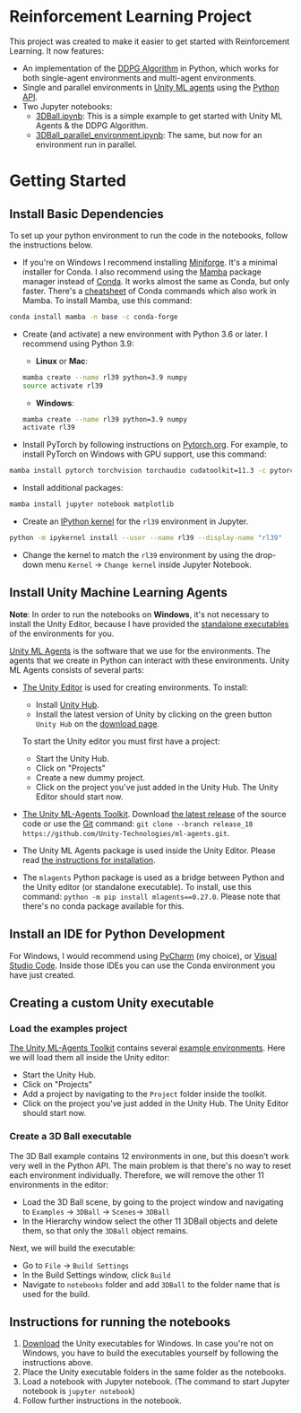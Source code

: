 [//]: # (Image References)

[image1]: https://user-images.githubusercontent.com/10624937/42386929-76f671f0-8106-11e8-9376-f17da2ae852e.png "Kernel"
# Reinforcement Learning Project

This project was created to make it easier to get started with Reinforcement Learning. It now features: 
- An implementation of the [DDPG Algorithm](https://arxiv.org/abs/1509.02971) in Python, which works for both single-agent environments and multi-agent environments.
- Single and parallel environments in [Unity ML agents](https://unity.com/products/machine-learning-agents) using the [Python API](https://github.com/Unity-Technologies/ml-agents/blob/develop/docs/Python-LLAPI.md).
- Two Jupyter notebooks:
  - [3DBall.ipynb](notebooks/3DBall.ipynb): This is a simple example to get started with Unity ML Agents & the DDPG Algorithm.
  - [3DBall_parallel_environment.ipynb](notebooks/3DBall_parallel_environment.ipynb): The same, but now for an environment run in parallel.

# Getting Started

## Install Basic Dependencies

To set up your python environment to run the code in the notebooks, follow the instructions below. 

- If you're on Windows I recommend installing [Miniforge](https://github.com/conda-forge/miniforge). It's a minimal installer for Conda. I also recommend using the [Mamba](https://github.com/mamba-org/mamba) package manager instead of [Conda](https://docs.conda.io/). It works almost the same as Conda, but only faster. There's a [cheatsheet](https://docs.conda.io/projects/conda/en/latest/user-guide/cheatsheet.html) of Conda commands which also work in Mamba. To install Mamba, use this command:
```bash
conda install mamba -n base -c conda-forge 
```
- Create (and activate) a new environment with Python 3.6 or later. I recommend using Python 3.9:

    - __Linux__ or __Mac__:
    ```bash
    mamba create --name rl39 python=3.9 numpy
    source activate rl39
    ```
    - __Windows__:
    ```bash
    mamba create --name rl39 python=3.9 numpy
    activate rl39
    ```
- Install PyTorch by following instructions on [Pytorch.org](https://pytorch.org/). For example, to install PyTorch on
   Windows with GPU support, use this command:

```bash
mamba install pytorch torchvision torchaudio cudatoolkit=11.3 -c pytorch
```

- Install additional packages:
```bash
mamba install jupyter notebook matplotlib
```

- Create an [IPython kernel](http://ipython.readthedocs.io/en/stable/install/kernel_install.html) for the `rl39` environment in Jupyter.

```bash
python -m ipykernel install --user --name rl39 --display-name "rl39"
```

- Change the kernel to match the `rl39` environment by using the drop-down menu `Kernel` -> `Change kernel` inside Jupyter Notebook.

## Install Unity Machine Learning Agents

**Note**: 
In order to run the notebooks on **Windows**, it's not necessary to install the Unity Editor, because I have provided the [standalone executables](notebooks/README.md) of the environments for you.

[Unity ML Agents](https://unity.com/products/machine-learning-agents) is the software that we use for the environments. The agents that we create in Python can interact with these environments. Unity ML Agents consists of several parts:
- [The Unity Editor](https://unity.com/) is used for creating environments. To install:
  - Install [Unity Hub](https://unity.com/download).
  - Install the latest version of Unity by clicking on the green button `Unity Hub` on the [download page](https://unity3d.com/get-unity/download/archive). 
  
  To start the Unity editor you must first have a project:
     
   - Start the Unity Hub.
   - Click on "Projects"
   - Create a new dummy project.
   - Click on the project you've just added in the Unity Hub. The Unity Editor should start now.

- [The Unity ML-Agents Toolkit](https://github.com/Unity-Technologies/ml-agents#unity-ml-agents-toolkit). Download [the latest release](https://github.com/Unity-Technologies/ml-agents/releases) of the source code or use the [Git](https://git-scm.com/downloads/guis) command: `git clone --branch release_18 https://github.com/Unity-Technologies/ml-agents.git`.
- The Unity ML Agents package is used inside the Unity Editor. Please read [the instructions for installation](https://github.com/Unity-Technologies/ml-agents/blob/release_18_docs/docs/Installation.md#install-the-comunityml-agents-unity-package).
- The `mlagents` Python package is used as a bridge between Python and the Unity editor (or standalone executable). To install, use this command: `python -m pip install mlagents==0.27.0`.
Please note that there's no conda package available for this.

## Install an IDE for Python Development

For Windows, I would recommend using [PyCharm](https://www.jetbrains.com/pycharm/) (my choice), or [Visual Studio Code](https://code.visualstudio.com/).
Inside those IDEs you can use the Conda environment you have just created.

## Creating a custom Unity executable

### Load the examples project
[The Unity ML-Agents Toolkit](https://github.com/Unity-Technologies/ml-agents#unity-ml-agents-toolkit) contains several [example environments](https://github.com/Unity-Technologies/ml-agents/blob/main/docs/Learning-Environment-Examples.md). Here we will load them all inside the Unity editor:
- Start the Unity Hub.
- Click on "Projects"
- Add a project by navigating to the `Project` folder inside the toolkit.
- Click on the project you've just added in the Unity Hub. The Unity Editor should start now.

### Create a 3D Ball executable
The 3D Ball example contains 12 environments in one, but this doesn't work very well in the Python API. The main problem is that there's no way to reset each environment individually. Therefore, we will remove the other 11 environments in the editor:
- Load the 3D Ball scene, by going to the project window and navigating to `Examples` -> `3DBall` -> `Scenes`-> `3DBall`
- In the Hierarchy window select the other 11 3DBall objects and delete them, so that only the `3DBall` object remains.

Next, we will build the executable:
- Go to `File` -> `Build Settings`
- In the Build Settings window, click `Build`
- Navigate to `notebooks` folder and add `3DBall` to the folder name that is used for the build.


## Instructions for running the notebooks

1. [Download](notebooks/README.md) the Unity executables for Windows. In case you're not on Windows, you have to build the executables yourself by following the instructions above. 
2. Place the Unity executable folders in the same folder as the notebooks.
3. Load a notebook with Jupyter notebook. (The command to start Jupyter notebook is `jupyter notebook`)
4. Follow further instructions in the notebook.
